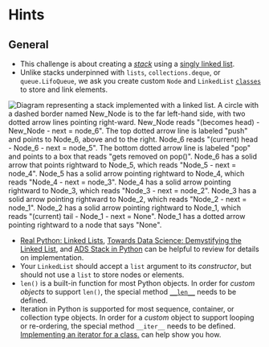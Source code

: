 # Hints

## General

- This challenge is about creating a [_stack_][Baeldung: The Stack Data Structure] using a [singly linked list][singly linked list].
- Unlike stacks underpinned with `lists`, `collections.deque`, or `queue.LifoQueue`, we ask you create custom `Node` and `LinkedList` [`classes`][classes tutorial] to store and link elements.

![Diagram representing a stack implemented with a linked list. A circle with a dashed border named New_Node is to the far left-hand side, with two dotted arrow lines pointing right-ward.  New_Node reads "(becomes head) - New_Node - next = node_6". The top dotted arrow line is labeled "push" and points to Node_6, above and to the right.  Node_6 reads "(current) head - Node_6 - next = node_5". The bottom dotted arrow line is labeled "pop" and points to a box that reads "gets removed on pop()". Node_6 has a solid arrow that points rightward to Node_5, which reads "Node_5 - next = node_4". Node_5 has a solid arrow pointing rightward to Node_4, which reads "Node_4 - next = node_3". Node_4 has a solid arrow pointing rightward to Node_3, which reads "Node_3 - next = node_2". Node_3 has a solid arrow pointing rightward to Node_2, which reads "Node_2 - next = node_1". Node_2 has a solid arrow pointing rightward to Node_1, which reads "(current) tail - Node_1 - next = None". Node_1 has a dotted arrow pointing rightward to a node that says "None".](https://github.com/exercism/v3-files/blob/86af1f006b5bf65ed1c876731246425793c2c48b/python/simple-linked-list/linked-list.svg)

- [Real Python: Linked Lists][Real Python Linked Lists], [Towards Data Science: Demystifying the Linked List][towards data science demystifying the linked list], and [ADS Stack in Python][Koder Dojo Coding an ADS Stack in Python] can be helpful to review for details on implementation.
- Your `LinkedList` should accept a `list` argument to its _constructor_, but should not use a `list` to store nodes or elements.
- `len()` is a built-in function for most Python objects.
In order for _custom objects_ to support `len()`, the special method [`__len__`][__len__] needs to be defined.
- Iteration in Python is supported for most sequence, container, or collection type objects.
In order for a _custom_ object to support looping or re-ordering, the special method `__iter__` needs to be defined.
[Implementing an iterator for a class.][implementing iterators] can help show you how.

[Baeldung: The Stack Data Structure]: https://www.baeldung.com/cs/stack-data-structure
[Koder Dojo Coding an ADS Stack in Python]: https://www.koderdojo.com/blog/coding-a-stack-abstract-data-structure-using-linked-list-in-python
[Real Python Linked Lists]: https://realpython.com/linked-lists-python/
[__len__]: https://docs.python.org/3/reference/datamodel.html#object.__len__]
[classes tutorial]: https://docs.python.org/3/tutorial/classes.html#tut-classes
[implementing iterators]: https://docs.python.org/3/tutorial/classes.html#iterators
[singly linked list]: https://towardsdatascience.com/python-linked-lists-c3622205da81
[towards data science demystifying the linked list]: https://towardsdatascience.com/demystifying-linked-list-258dfb9f2176
